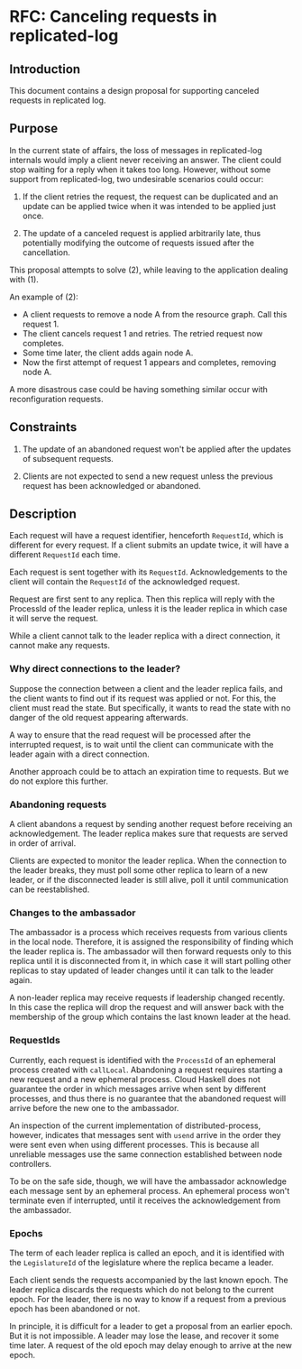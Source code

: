 # RFC: Canceling requests in replicated-log


## Introduction

This document contains a design proposal for supporting canceled requests
in replicated log.


## Purpose

In the current state of affairs, the loss of messages in replicated-log
internals would imply a client never receiving an answer. The client could stop
waiting for a reply when it takes too long. However, without some support from
replicated-log, two undesirable scenarios could occur:

1. If the client retries the request, the request can be duplicated and an
   update can be applied twice when it was intended to be applied just once.

2. The update of a canceled request is applied arbitrarily late, thus potentially
   modifying the outcome of requests issued after the cancellation.

This proposal attempts to solve (2), while leaving to the application dealing
with (1).

An example of (2):

* A client requests to remove a node A from the resource graph. Call this
  request 1.
* The client cancels request 1 and retries. The retried request now completes.
* Some time later, the client adds again node A.
* Now the first attempt of request 1 appears and completes, removing node A.

A more disastrous case could be having something similar occur with
reconfiguration requests.


## Constraints

1. The update of an abandoned request won't be applied after the updates of
   subsequent requests.

2. Clients are not expected to send a new request unless the previous request
   has been acknowledged or abandoned.


## Description

Each request will have a request identifier, henceforth `RequestId`, which is
different for every request. If a client submits an update twice, it will have
a different `RequestId` each time.

Each request is sent together with its `RequestId`. Acknowledgements to the
client will contain the `RequestId` of the acknowledged request.

Request are first sent to any replica. Then this replica will reply with the
ProcessId of the leader replica, unless it is the leader replica in which case
it will serve the request.

While a client cannot talk to the leader replica with a direct connection, it
cannot make any requests.


### Why direct connections to the leader?

Suppose the connection between a client and the leader replica fails, and the
client wants to find out if its request was applied or not. For this, the client
must read the state. But specifically, it wants to read the state with no danger
of the old request appearing afterwards.

A way to ensure that the read request will be processed after the interrupted
request, is to wait until the client can communicate with the leader again with
a direct connection.

Another approach could be to attach an expiration time to requests. But we do
not explore this further.


### Abandoning requests

A client abandons a request by sending another request before receiving an
acknowledgement. The leader replica makes sure that requests are served in
order of arrival.

Clients are expected to monitor the leader replica. When the connection to the
leader breaks, they must poll some other replica to learn of a new leader, or if
the disconnected leader is still alive, poll it until communication can be
reestablished.


### Changes to the ambassador

The ambassador is a process which receives requests from various clients in the
local node. Therefore, it is assigned the responsibility of finding which the
leader replica is. The ambassador will then forward requests only to this
replica until it is disconnected from it, in which case it will start polling
other replicas to stay updated of leader changes until it can talk to the leader
again.

A non-leader replica may receive requests if leadership changed recently. In
this case the replica will drop the request and will answer back with the
membership of the group which contains the last known leader at the head.


### RequestIds

Currently, each request is identified with the `ProcessId` of an ephemeral
process created with `callLocal`. Abandoning a request requires starting a new
request and a new ephemeral process. Cloud Haskell does not guarantee the order
in which messages arrive when sent by different processes, and thus there is no
guarantee that the abandoned request will arrive before the new one to the
ambassador.

An inspection of the current implementation of distributed-process, however,
indicates that messages sent with `usend` arrive in the order they were sent
even when using different processes. This is because all unreliable messages use
the same connection established between node controllers.

To be on the safe side, though, we will have the ambassador acknowledge each
message sent by an ephemeral process. An ephemeral process won't terminate
even if interrupted, until it receives the acknowledgement from the ambassador.


### Epochs

The term of each leader replica is called an epoch, and it is identified with
the `LegislatureId` of the legislature where the replica became a leader.

Each client sends the requests accompanied by the last known epoch. The leader
replica discards the requests which do not belong to the current epoch. For
the leader, there is no way to know if a request from a previous epoch has been
abandoned or not.

In principle, it is difficult for a leader to get a proposal from an earlier
epoch. But it is not impossible. A leader may lose the lease, and recover it
some time later. A request of the old epoch may delay enough to arrive at the
new epoch.
